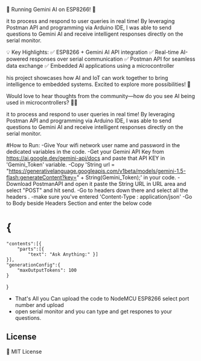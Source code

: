 🚀 Running Gemini AI on ESP8266! 🚀

it to process and respond to user queries in real time! 
By leveraging Postman API and programming via Arduino IDE, 
I was able to send questions to Gemini AI and receive intelligent responses directly on the serial monitor.

💡 Key Highlights:
✅ ESP8266 + Gemini AI API integration
✅ Real-time AI-powered responses over serial communication
✅ Postman API for seamless data exchange
✅ Embedded AI applications using a microcontroller

his project showcases how AI and IoT can work together to bring intelligence to embedded systems. Excited to explore more possibilities! 🚀

Would love to hear thoughts from the community—how do you see AI being used in microcontrollers? 🤖💡

it to process and respond to user queries in real time! 
By leveraging Postman API and programming via Arduino IDE, 
I was able to send questions to Gemini AI and receive intelligent responses directly on the serial monitor.

#How to Run:
-Give Your wifi network user name and password in the dedicated variables in the code.
-Get your Gemini API Key from https://ai.google.dev/gemini-api/docs and paste that API KEY in 'Gemini_Token' variable.
-Copy 'String url = "https://generativelanguage.googleapis.com/v1beta/models/gemini-1.5-flash:generateContent?key=" + String(Gemini_Token);' in your code.
-Download PostmanAPI and open it paste the String URL in URL area and select "POST"  and hit send.
-Go to headers down there and select all the headers .
-make sure you've entered 'Content-Type : application/json'
-Go to Body beside Headers Section and enter the below code
  # {
    "contents":[{
        "parts":[{
            "text": "Ask Anything:" }]
    }],
    "generationConfig":{
        "maxOutputTokens": 100
    }
}

- That's All you Can upload the code to NodeMCU ESP8266
  select port number and upload
- open serial monitor and you can type and get respones to your questions.

## License  
📜 MIT License  
